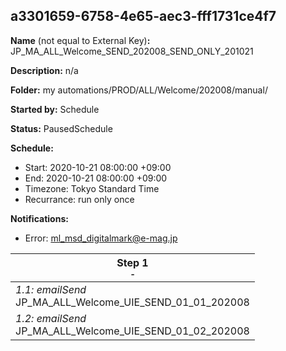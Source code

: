 ## a3301659-6758-4e65-aec3-fff1731ce4f7

**Name** (not equal to External Key)**:** JP_MA_ALL_Welcome_SEND_202008_SEND_ONLY_201021

**Description:** n/a

**Folder:** my automations/PROD/ALL/Welcome/202008/manual/

**Started by:** Schedule

**Status:** PausedSchedule

**Schedule:**

* Start: 2020-10-21 08:00:00 +09:00
* End: 2020-10-21 08:00:00 +09:00
* Timezone: Tokyo Standard Time
* Recurrance: run only once

**Notifications:**

* Error: ml_msd_digitalmark@e-mag.jp

| Step 1<br>_<small>-</small>_ |
| --- |
| _1.1: emailSend_<br>JP_MA_ALL_Welcome_UIE_SEND_01_01_202008 |
| _1.2: emailSend_<br>JP_MA_ALL_Welcome_UIE_SEND_01_02_202008 |
